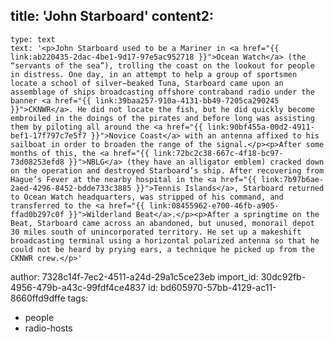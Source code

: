 title: 'John Starboard'
content2:
  -
    type: text
    text: '<p>John Starboard used to be a Mariner in <a href="{{ link:ab220435-2dac-4be1-9d17-97e5ac952718 }}">Ocean Watch</a> (the “servants of the sea”), trolling the coast on the lookout for people in distress. One day, in an attempt to help a group of sportsmen locate a school of silver–beaked Tuna, Starboard came upon an assemblage of ships broadcasting offshore contraband radio under the banner <a href="{{ link:39baa257-910a-4131-bb49-7205ca290245 }}">CKNWR</a>. He did not locate the fish, but he did quickly become embroiled in the doings of the pirates and before long was assisting them by piloting all around the <a href="{{ link:90bf455a-00d2-4911-bef1-17f797c7e5f7 }}">Novice Coast</a> with an antenna affixed to his sailboat in order to broaden the range of the signal.</p><p>After some months of this, the <a href="{{ link:72bc2c38-667c-4f18-bc97-73d08253efd8 }}">NBLG</a> (they have an alligator emblem) cracked down on the operation and destroyed Starboard’s ship. After recovering from Hague’s Fever at the nearby hospital in the <a href="{{ link:7b97b6ae-2aed-4296-8452-bdde733c3885 }}">Tennis Islands</a>, Starboard returned to Ocean Watch headquarters, was stripped of his command, and transferred to the <a href="{{ link:08455962-e700-46fb-a905-ffad0b297c0f }}">Wilderland Beat</a>.</p><p>After a springtime on the Beat, Starboard came across an abandoned, but unused, monorail depot 30 miles south of unincorporated territory. He set up a makeshift broadcasting terminal using a horizontal polarized antenna so that he could not be heard by prying ears, a technique he picked up from the CKNWR crew.</p>'
author: 7328c14f-7ec2-4511-a24d-29a1c5ce23eb
import_id: 30dc92fb-4956-479b-a43c-99fdf4ce4837
id: bd605970-57bb-4129-ac11-8660ffd9dffe
tags:
  - people
  - radio-hosts
